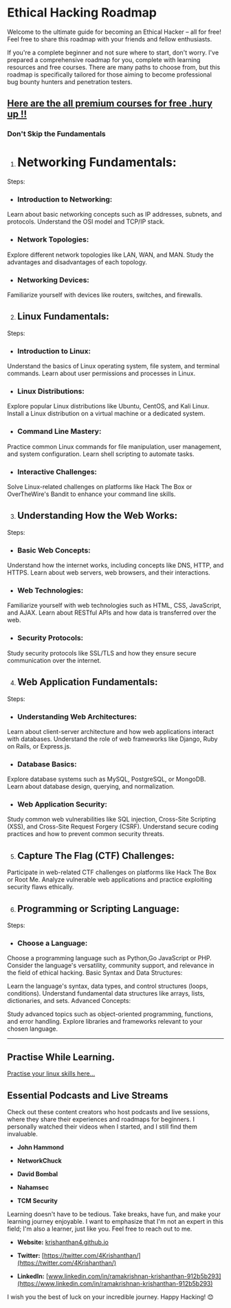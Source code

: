 # Ethical Hacking Roadmap

Welcome to the ultimate guide for becoming an Ethical Hacker – all for free! Feel free to share this roadmap with your friends and fellow enthusiasts.

If you're a complete beginner and not sure where to start, don't worry. I've prepared a comprehensive roadmap for you, complete with learning resources and free courses. There are many paths to choose from, but this roadmap is specifically tailored for those aiming to become professional bug bounty hunters and penetration testers.

## [Here are the all premium courses for free .hury up !!](https://github.com/krishanthan4/Ethical-Hacking-Roadmap/blob/main/tcm.md)

### Don't Skip the Fundamentals

1) # Networking Fundamentals:
Steps:

- ### Introduction to Networking:

Learn about basic networking concepts such as IP addresses, subnets, and protocols.
Understand the OSI model and TCP/IP stack.

- ### Network Topologies:

Explore different network topologies like LAN, WAN, and MAN.
Study the advantages and disadvantages of each topology.

- ### Networking Devices:

Familiarize yourself with devices like routers, switches, and firewalls.

2) ## Linux Fundamentals:
Steps:
- ### Introduction to Linux:

Understand the basics of Linux operating system, file system, and terminal commands.
Learn about user permissions and processes in Linux.
- ### Linux Distributions:

Explore popular Linux distributions like Ubuntu, CentOS, and Kali Linux.
Install a Linux distribution on a virtual machine or a dedicated system.
- ### Command Line Mastery:
 
Practice common Linux commands for file manipulation, user management, and system configuration.
Learn shell scripting to automate tasks.

- ### Interactive Challenges:

Solve Linux-related challenges on platforms like Hack The Box or OverTheWire's Bandit to enhance your command line skills.

3) ## Understanding How the Web Works:
Steps:

- ### Basic Web Concepts:

Understand how the internet works, including concepts like DNS, HTTP, and HTTPS.
Learn about web servers, web browsers, and their interactions.

- ### Web Technologies:

Familiarize yourself with web technologies such as HTML, CSS, JavaScript, and AJAX.
Learn about RESTful APIs and how data is transferred over the web.

- ### Security Protocols:

Study security protocols like SSL/TLS and how they ensure secure communication over the internet.

4) ## Web Application Fundamentals:
Steps:

- ### Understanding Web Architectures:

Learn about client-server architecture and how web applications interact with databases.
Understand the role of web frameworks like Django, Ruby on Rails, or Express.js.
- ### Database Basics:

Explore database systems such as MySQL, PostgreSQL, or MongoDB.
Learn about database design, querying, and normalization.

- ### Web Application Security:

Study common web vulnerabilities like SQL injection, Cross-Site Scripting (XSS), and Cross-Site Request Forgery (CSRF).
Understand secure coding practices and how to prevent common security threats.

5) ## Capture The Flag (CTF) Challenges:

Participate in web-related CTF challenges on platforms like Hack The Box or Root Me.
Analyze vulnerable web applications and practice exploiting security flaws ethically.

6) ## Programming or Scripting Language:
Steps:

- ### Choose a Language:
Choose a programming language such as Python,Go JavaScript or PHP.
Consider the language's versatility, community support, and relevance in the field of ethical hacking.
Basic Syntax and Data Structures:

Learn the language's syntax, data types, and control structures (loops, conditions).
Understand fundamental data structures like arrays, lists, dictionaries, and sets.
Advanced Concepts:

Study advanced topics such as object-oriented programming, functions, and error handling.
Explore libraries and frameworks relevant to your chosen language.

---
## Practise While Learning.
[Practise your linux skills here...](https://cmdchallenge.com/)

## Essential Podcasts and Live Streams

Check out these content creators who host podcasts and live sessions, where they share their experiences and roadmaps for beginners. I personally watched their videos when I started, and I still find them invaluable.

- **John Hammond**
  
- **NetworkChuck**
  
- **David Bombal**
  
- **Nahamsec**
  
- **TCM Security**

Learning doesn't have to be tedious. Take breaks, have fun, and make your learning journey enjoyable. I want to emphasize that I'm not an expert in this field; I'm also a learner, just like you. Feel free to reach out to me.

- **Website:** [krishanthan4.github.io](https://krishanthan4.github.io)
  
- **Twitter:** [https://twitter.com/4Krishanthan/](https://twitter.com/4Krishanthan/)
  
- **LinkedIn:** [www.linkedin.com/in/ramakrishnan-krishanthan-912b5b293](https://www.linkedin.com/in/ramakrishnan-krishanthan-912b5b293)

I wish you the best of luck on your incredible journey. Happy Hacking! 😊
